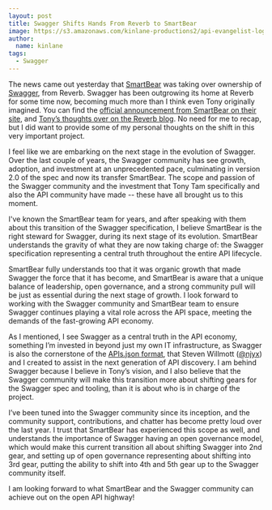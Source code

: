 ```yaml
---
layout: post
title: Swagger Shifts Hands From Reverb to SmartBear
image: https://s3.amazonaws.com/kinlane-productions2/api-evangelist-logos/api-evangelist-butterfly-vertical.png
author:
  name: kinlane
tags:
  - Swagger
---
```

The news came out yesterday that [SmartBear](http://smartbear.com) was taking over ownership of [Swagger](http://swagger.io), from Reverb. Swagger has been outgrowing its home at Reverb for some time now, becoming much more than I think even Tony originally imagined. You can find the [official announcement from SmartBear on their site](http://smartbear.com/news/news-releases/), and [Tony’s thoughts over on the Reverb blog](http://blog.helloreverb.com/swagger-smartbear/). No need for me to recap, but I did want to provide some of my personal thoughts on the shift in this very important project.

I feel like we are embarking on the next stage in the evolution of Swagger. Over the last couple of years, the Swagger community has see growth, adoption, and investment at an unprecedented pace, culminating in version 2.0 of the spec and now its transfer SmartBear. The scope and passion of the Swagger community and the investment that Tony Tam specifically and also the API community have made -- these have all brought us to this moment.

I've known the SmartBear team for years, and after speaking with them about this transition of the Swagger specification, I believe SmartBear is the right steward for Swagger, during its next stage of its evolution. SmartBear understands the gravity of what they are now taking charge of: the Swagger specification representing a central truth throughout the entire API lifecycle.

SmartBear fully understands too that it was organic growth that made Swagger the force that it has become, and SmartBear is aware that a unique balance of leadership, open governance, and a strong community pull will be just as essential during the next stage of growth. I look forward to working with the Swagger community and SmartBear team to ensure Swagger continues playing a vital role across the API space, meeting the demands of the fast-growing API economy.

As I mentioned, I see Swagger as a central truth in the API economy, something I’m invested in beyond just my own IT infrastructure, as Swagger is also the cornerstone of the [APIs.json format](http://apisjson.org/), that Steven Willmott ([@njyx](https://twitter.com/njyx)) and I created to assist in the next generation of API discovery. I am behind Swagger because I believe in Tony’s vision, and I also believe that the Swagger community will make this transition more about shifting gears for the Swagger spec and tooling, than it is about who is in charge of the project.

I’ve been tuned into the Swagger community since its inception, and the community support, contributions, and chatter has become pretty loud over the last year. I trust that SmartBear has experienced this scope as well, and understands the importance of Swagger having an open governance model, which would make this current transition all about shifting Swagger into 2nd gear, and setting up of open governance representing about shifting into 3rd gear, putting the ability to shift into 4th and 5th gear up to the Swagger community itself.

I am looking forward to what SmartBear and the Swagger community can achieve out on the open API highway!